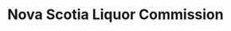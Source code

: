 ---
title: "Nova Scotia Liquor Commission"
url: /sheet-harbour/nova-scotia-liquor-commission/
shop: alcohol
---